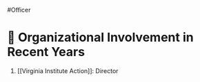 #Officer 
# 💼 Organizational Involvement in Recent Years

1. [[Virginia Institute Action]]: Director
